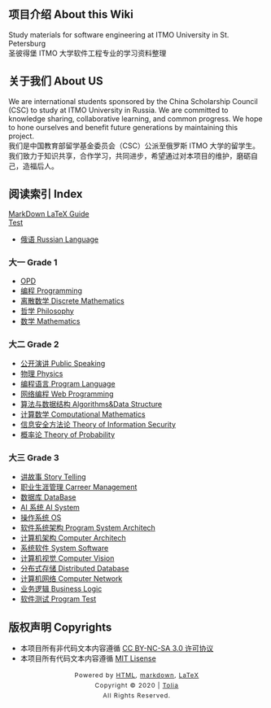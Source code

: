 ## 项目介绍 About this Wiki
Study materials for software engineering at ITMO University in St. Petersburg  
圣彼得堡 ITMO 大学软件工程专业的学习资料整理

## 关于我们 About US
We are international students sponsored by the China Scholarship Council (CSC) to study at ITMO University in Russia. We are committed to knowledge sharing, collaborative learning, and common progress. We hope to hone ourselves and benefit future generations by maintaining this project.  
我们是中国教育部留学基金委员会（CSC）公派至俄罗斯 ITMO 大学的留学生。我们致力于知识共享，合作学习，共同进步，希望通过对本项目的维护，磨砺自己，造福后人。

## 阅读索引 Index

[MarkDown LaTeX Guide](Guide.md)  
[Test](temp.md)

- [俄语 Russian Language](/RussianLanguage/README.md)

### 大一 Grade 1
- [OPD](/OPD/README.md)
- [编程 Programming](/Program/README.md)
- [离散数学 Discrete Mathematics](/DiscreteMathematics/README.md)
- [哲学 Philosophy](/Philosophy/README.md)
- [数学 Mathematics](/Mathematic/README.md)

### 大二 Grade 2

- [公开演讲 Public Speaking](/PublicSpeaking/README.md)
- [物理 Physics](/Physics/README.md)
- [编程语言 Program Language](/ProgramLanguage/README.md)
- [网络编程 Web Programming](/ProgramWeb/README.md)
- [算法与数据结构 Algorithms&Data Structure](/Algorithm&DataStructures/README.md)
- [计算数学 Computational Mathematics](/ComputationalMathematics/README.md)
- [信息安全方法论 Theory of Information Security](/InformationSecurity/README.md)
- [概率论 Theory of Probability](/ProbabilityTheory/README.md)

### 大三 Grade 3

- [讲故事 Story Telling](/StoryTelling/README.md)
- [职业生涯管理 Carreer Management](/CarreerManagement/README.md)
- [数据库 DataBase](/DataBase/README.md)
- [AI 系统 AI System](/AI/README.md)
- [操作系统 OS](/OS/README.md)
- [软件系统架构 Program System Architech](/ProgramSystemArchitech/README.md)
- [计算机架构 Computer Architech](/ComputerArchitech/README.md)
- [系统软件 System Software](/SystemSoftware/README.md)
- [计算机视觉 Computer Vision](/ComputerVision/README.md)
- [分布式存储 Distributed Database](/DistributedDataBase/README.md)
- [计算机网络 Computer Network](/ComputerNetWork/README.md)
- [业务逻辑 Business Logic](/BusinessLogic/README.md)
- [软件测试 Program Test](/ProgramTest/README.md)

## 版权声明 Copyrights

- 本项目所有非代码文本内容遵循 [CC BY-NC-SA 3.0 许可协议](https://creativecommons.org/licenses/by-nc-sa/3.0/deed.zh)
- 本项目所有代码文本内容遵循 [MIT Lisense](LICENSE)

<style type="text/css">
    #footer {
        position: relative;
        margin: 0 auto;
        line-height: 20px;
        text-align: center;
        font-size: 12px;
        letter-spacing: 1px;
    }
 
    .content {
        height: 1800px;
        width: 100%;
        text-align: center;
    }
</style>

<div id="footer">
    Powered by
    <a href="https://html5up.net">HTML</a>, 
    <a href="https://markdown.com.cn/">markdown</a>, 
    <a href="https://www.latex-project.org/">LaTeX</a>
    <br>
    Copyright © 2020 | 
    <a href="https://tolia-gh.github.io">Tolia</a>
    <br>
    All Rights Reserved.
    <br>
</div>